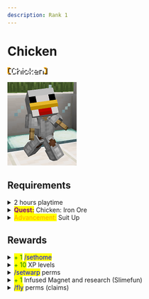 ```yaml
---
description: Rank 1
---
```


# Chicken

![](<../../.gitbook/assets/chicken name.png>)

![](../../.gitbook/assets/chicken.png)

## Requirements

<details>

<summary>2 hours playtime</summary>

* Be on the server for 2 hours

This can include AFK time.

</details>

<details>

<summary><mark style="color:purple;"><strong>Quest:</strong></mark> Chicken: Iron Ore</summary>

* Mine & submit: 20 Iron Ore
* Mine & submit: 20 Deepslate Iron Ore

You must use Silk Touch! Once this quest is started, it will automatically take the ores from your inventory once you have the required amount.

Track your quest progress by typing <mark style="color:blue;">**/quests started**</mark>.&#x20;

</details>

<details>

<summary><mark style="color:orange;">Advancement:</mark> Suit Up</summary>

* Have any type of iron armor in your inventory

</details>

## Rewards

<details>

<summary><mark style="color:green;">+ 1</mark> <mark style="color:blue;">/sethome</mark></summary>

* Receive 1 more slot for a home point

You now have a total of 2 <mark style="color:blue;">**/sethome**</mark> locations.

</details>

<details>

<summary><mark style="color:green;">+ 10</mark> XP levels</summary>

* Receive 10 levels worth of XP

</details>

<details>

<summary><mark style="color:blue;">/setwarp</mark> perms</summary>

* Permissions to use <mark style="color:blue;">**/setwarp**</mark> command

To make a warp, stand where you want players to be teleported to and run the command <mark style="color:blue;">**/setwarp \<name>**</mark>

</details>

<details>

<summary><mark style="color:green;">+ 1</mark> Infused Magnet and research (Slimefun)</summary>

* Receive an Infused Magnet
* Gain the research for the Infused Magnet

With the magnet in your inventory, holding shift will vacuum up items near you!

</details>

<details>

<summary><mark style="color:blue;">/fly</mark> perms (claims)</summary>

* Permissions to use <mark style="color:blue;">**/fly**</mark> command

You can use this command to have creative flight in your claims or in any claim you are trusted in.

</details>
